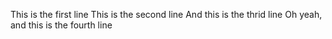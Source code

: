 This is the first line
This is the second line
And this is the thrid line
Oh yeah, and this is the fourth line